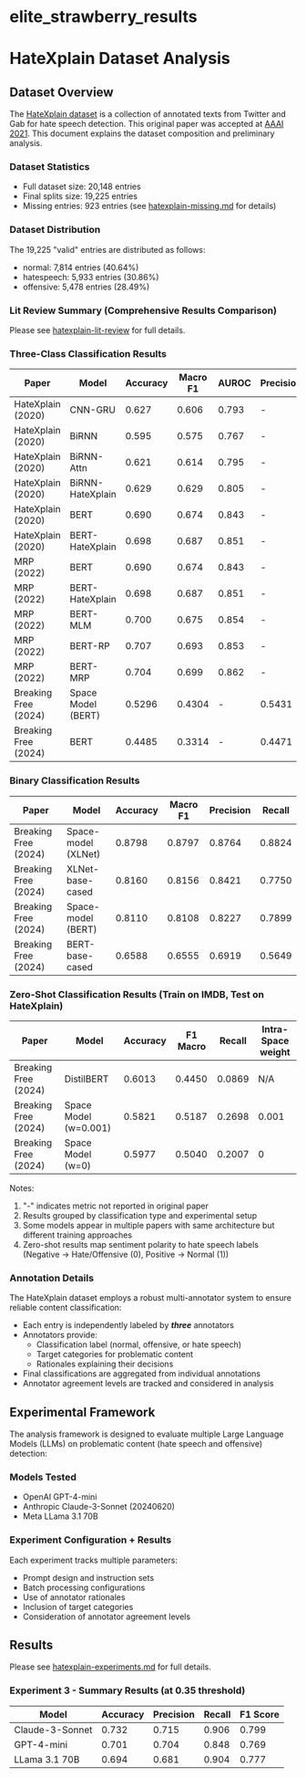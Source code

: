 # elite_strawberry_results

# HateXplain Dataset Analysis

## Dataset Overview

The [HateXplain dataset](https://paperswithcode.com/dataset/hatexplain) is a collection of annotated texts from Twitter
and Gab for hate speech detection. This original paper was accepted
at [AAAI 2021](https://ojs.aaai.org/index.php/AAAI/article/view/17745). This document explains the dataset composition
and preliminary analysis.

### Dataset Statistics

- Full dataset size: 20,148 entries
- Final splits size: 19,225 entries
- Missing entries: 923 entries (see [hatexplain-missing.md](hatexplain-missing.md) for details)

### Dataset Distribution

The 19,225 "valid" entries are distributed as follows:

- normal: 7,814 entries (40.64%)
- hatespeech: 5,933 entries (30.86%)
- offensive: 5,478 entries (28.49%)

### Lit Review Summary (Comprehensive Results Comparison)

Please see [hatexplain-lit-review](hatexplain-lit-review.md) for full details.

### Three-Class Classification Results

| Paper                | Model              | Accuracy | Macro F1 | AUROC | Precision | Recall |
|----------------------|--------------------|----------|----------|-------|-----------|--------|
| HateXplain (2020)    | CNN-GRU            | 0.627    | 0.606    | 0.793 | -         | -      |
| HateXplain (2020)    | BiRNN              | 0.595    | 0.575    | 0.767 | -         | -      |
| HateXplain (2020)    | BiRNN-Attn         | 0.621    | 0.614    | 0.795 | -         | -      |
| HateXplain (2020)    | BiRNN-HateXplain   | 0.629    | 0.629    | 0.805 | -         | -      |
| HateXplain (2020)    | BERT               | 0.690    | 0.674    | 0.843 | -         | -      |
| HateXplain (2020)    | BERT-HateXplain    | 0.698    | 0.687    | 0.851 | -         | -      |
| MRP (2022)           | BERT               | 0.690    | 0.674    | 0.843 | -         | -      |
| MRP (2022)           | BERT-HateXplain    | 0.698    | 0.687    | 0.851 | -         | -      |
| MRP (2022)           | BERT-MLM           | 0.700    | 0.675    | 0.854 | -         | -      |
| MRP (2022)           | BERT-RP            | 0.707    | 0.693    | 0.853 | -         | -      |
| MRP (2022)           | BERT-MRP           | 0.704    | 0.699    | 0.862 | -         | -      |
| Breaking Free (2024) | Space Model (BERT) | 0.5296   | 0.4304   | -     | 0.5431    | 0.5296 |
| Breaking Free (2024) | BERT               | 0.4485   | 0.3314   | -     | 0.4471    | 0.4485 |

### Binary Classification Results

| Paper                | Model               | Accuracy | Macro F1 | Precision | Recall |
|----------------------|---------------------|----------|----------|-----------|--------|
| Breaking Free (2024) | Space-model (XLNet) | 0.8798   | 0.8797   | 0.8764    | 0.8824 |
| Breaking Free (2024) | XLNet-base-cased    | 0.8160   | 0.8156   | 0.8421    | 0.7750 |
| Breaking Free (2024) | Space-model (BERT)  | 0.8110   | 0.8108   | 0.8227    | 0.7899 |
| Breaking Free (2024) | BERT-base-cased     | 0.6588   | 0.6555   | 0.6919    | 0.5649 |

### Zero-Shot Classification Results (Train on IMDB, Test on HateXplain)

| Paper                | Model                 | Accuracy | F1 Macro | Recall | Intra-Space weight |
|----------------------|-----------------------|----------|----------|--------|--------------------|
| Breaking Free (2024) | DistilBERT            | 0.6013   | 0.4450   | 0.0869 | N/A                |
| Breaking Free (2024) | Space Model (w=0.001) | 0.5821   | 0.5187   | 0.2698 | 0.001              |
| Breaking Free (2024) | Space Model (w=0)     | 0.5977   | 0.5040   | 0.2007 | 0                  |

Notes:

1. "-" indicates metric not reported in original paper
2. Results grouped by classification type and experimental setup
3. Some models appear in multiple papers with same architecture but different training approaches
4. Zero-shot results map sentiment polarity to hate speech labels (Negative → Hate/Offensive (0), Positive → Normal (1))

### Annotation Details

The HateXplain dataset employs a robust multi-annotator system to ensure reliable content classification:

- Each entry is independently labeled by **_three_** annotators
- Annotators provide:
    - Classification label (normal, offensive, or hate speech)
    - Target categories for problematic content
    - Rationales explaining their decisions
- Final classifications are aggregated from individual annotations
- Annotator agreement levels are tracked and considered in analysis

## Experimental Framework

The analysis framework is designed to evaluate multiple Large Language Models (LLMs) on problematic content (hate speech
and offensive) detection:

### Models Tested

- OpenAI GPT-4-mini
- Anthropic Claude-3-Sonnet (20240620)
- Meta LLama 3.1 70B

### Experiment Configuration + Results

Each experiment tracks multiple parameters:

- Prompt design and instruction sets
- Batch processing configurations
- Use of annotator rationales
- Inclusion of target categories
- Consideration of annotator agreement levels

## Results

Please see [hatexplain-experiments.md](hatexplain-experiments.md) for full details.

### Experiment 3 - Summary Results (at 0.35 threshold)

| Model           | Accuracy | Precision | Recall | F1 Score |
|-----------------|----------|-----------|--------|----------|
| Claude-3-Sonnet | 0.732    | 0.715     | 0.906  | 0.799    |
| GPT-4-mini      | 0.701    | 0.704     | 0.848  | 0.769    |
| LLama 3.1 70B   | 0.694    | 0.681     | 0.904  | 0.777    |
